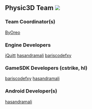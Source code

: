 ## Physic3D Team ![](https://avatars.githubusercontent.com/u/177404250?s=32)

### Team Coordinator(s)
[ByOreo](https://github.com/byoreo)

### Engine Developers
[iQuitt](https://github.com/iQuitt) [hasandramali](https://github.com/hasandramali) [bariscodefxy](https://github.com/bariscodefxy)

### GameSDK Developers (cstrike, hl)
[bariscodefxy](https://github.com/bariscodefxy) [hasandramali](https://github.com/hasandramali) 

### Android Developer(s)
[hasandramali](https://github.com/hasandramali) 
